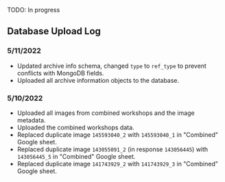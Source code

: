 TODO: In progress


## Database Upload Log

### 5/11/2022
* Updated archive info schema, changed `type` to `ref_type` to prevent conflicts
  with MongoDB fields.
* Uploaded all archive information objects to the database. 

### 5/10/2022
* Uploaded all images from combined workshops and the image metadata.
* Uploaded the combined workshops data. 
* Replaced duplicate image `145593040_2` with `145593040_1` in "Combined" Google sheet.
* Replaced duplicate image `143055091_2` (in response `143056445`) with `143056445_5` in "Combined" Google
  sheet.
* Replaced duplicate image `141743929_2` with `141743929_3` in "Combined" Google
  sheet.


